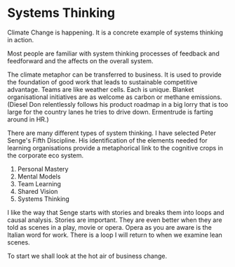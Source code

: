 # Systems Thinking

Climate Change is happening. It is a concrete example of systems thinking in action.

Most people are familiar with system thinking processes of feedback and feedforward and the affects on the overall system.

The climate metaphor can be transferred to business. It is used to provide the foundation of good work that leads to sustainable competitive advantage. Teams are like weather cells. Each is unique. Blanket organisational initiatives are as welcome as carbon or methane emissions. (Diesel Don relentlessly follows his product roadmap in a big lorry that is too large for the country lanes he tries to drive down. Ermentrude is farting around in HR.)

There are many different types of system thinking. I have selected Peter Senge's Fifth Discipline. His identification of the elements needed for learning organisations provide a metaphorical link to the cognitive crops in the corporate eco system.

1. Personal Mastery
2. Mental Models
3. Team Learning
4. Shared Vision
5. Systems Thinking

I like the way that Senge starts with stories and breaks them into loops and causal analysis. Stories are important. They are even better when they are told as scenes in a play, movie or opera. Opera as you are aware is the Italian word for work. There is a loop I will return to when we examine lean scenes.

To start we shall look at the hot air of business change.


